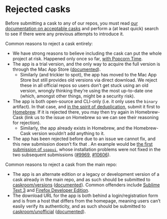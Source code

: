 # Rejected casks

Before submitting a cask to any of our repos, you must read [our documentation on acceptable casks](../development/adding_a_cask.md#finding-a-home-for-your-cask) and perform a (at least quick) search to see if there were any previous attempts to introduce it.

Common reasons to reject a cask entirely:

+ We have strong reasons to believe including the cask can put the whole project at risk. Happened only once so far, [with Popcorn Time](https://github.com/caskroom/homebrew-cask/pull/3954).
+ The app is a trial version, and the only way to acquire the full version is through the Mac App Store ([documented](../development/adding_a_cask.md#trial-and-freemium-versions)).
  + Similarly (and trickier to spot), the app has moved to the Mac App Store but still provides old versions via direct download. We reject these in all official repos so users don’t get stuck using an old version, wrongly thinking they’re using the most up-to-date one (which, amongst other things, might be a security risk).
+ The app is both open-source and CLI-only (i.e. it only uses the `binary` artifact). In that case, and [in the spirit of deduplication](https://github.com/caskroom/homebrew-cask/issues/15603), submit it first to [Homebrew](https://github.com/Homebrew/homebrew). If it is rejected there, you may then try again in Homebrew-Cask (link us to the issue on Homebrew so we can see their reasoning for rejection).
  + Similarly, the app already exists in Homebrew, and the Homebrew-Cask version wouldn’t add anything to it.
+ The app has been rejected before due to an issue we cannot fix, and this new submission doesn’t fix that . An example would be [the first submission of `soapui`](https://github.com/caskroom/homebrew-cask/pull/4939), whose installation problems were not fixed in the two subsequent submissions ([#9969](https://github.com/caskroom/homebrew-cask/pull/9969), [#10606](https://github.com/caskroom/homebrew-cask/pull/10606)).

Common reasons to reject a cask from the main repo:

+ The app is an alternate edition or a legacy or development version of a cask already in the main repo, and as such should be submitted to [caskroom/versions](https://github.com/caskroom/homebrew-versions) ([documented](../development/adding_a_cask.md#beta-unstable-development-nightly-legacy-or-alternative-versions)). Common offenders include [Sublime Text 3](https://github.com/caskroom/homebrew-cask/search?utf8=%E2%9C%93&q=sublime+text+3&type=Issues) and [Firefox Developer Edition](https://github.com/caskroom/homebrew-cask/search?q=firefox+developer+edition&type=Issues&utf8=%E2%9C%93).
+ The download URL for the app is both behind a login/registration form and is from a host that differs from the homepage, meaning users can’t easily verify its authenticity, and as such should be submitted to [caskroom/unofficial](https://github.com/caskroom/homebrew-unofficial) ([documented](../development/adding_a_cask.md#unofficial-vendorless-and-walled-builds)).
